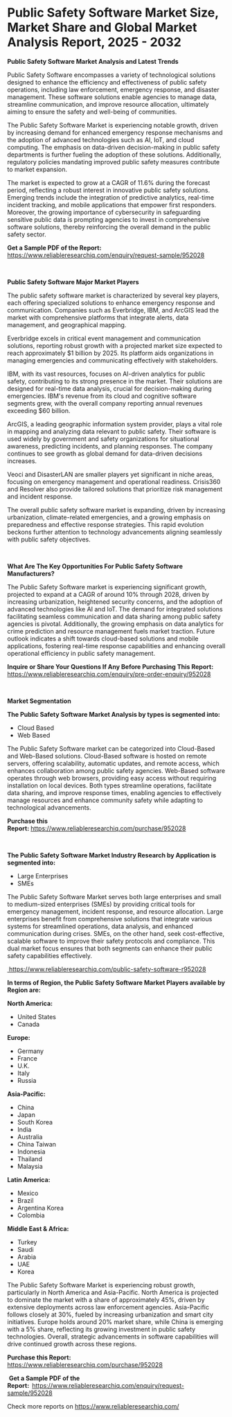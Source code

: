 <p><h1>Public Safety Software Market Size, Market Share and Global Market Analysis Report, 2025 - 2032</h1></p><p><strong>Public Safety Software Market Analysis and Latest Trends</strong></p>
<p><p>Public Safety Software encompasses a variety of technological solutions designed to enhance the efficiency and effectiveness of public safety operations, including law enforcement, emergency response, and disaster management. These software solutions enable agencies to manage data, streamline communication, and improve resource allocation, ultimately aiming to ensure the safety and well-being of communities.</p><p>The Public Safety Software Market is experiencing notable growth, driven by increasing demand for enhanced emergency response mechanisms and the adoption of advanced technologies such as AI, IoT, and cloud computing. The emphasis on data-driven decision-making in public safety departments is further fueling the adoption of these solutions. Additionally, regulatory policies mandating improved public safety measures contribute to market expansion.</p><p>The market is expected to grow at a CAGR of 11.6% during the forecast period, reflecting a robust interest in innovative public safety solutions. Emerging trends include the integration of predictive analytics, real-time incident tracking, and mobile applications that empower first responders. Moreover, the growing importance of cybersecurity in safeguarding sensitive public data is prompting agencies to invest in comprehensive software solutions, thereby reinforcing the overall demand in the public safety sector.</p></p>
<p><strong>Get a Sample PDF of the Report:&nbsp;</strong> <a href="https://www.reliableresearchiq.com/enquiry/request-sample/952028?utm_campaign=2840&utm_medium=2&utm_source=Github&utm_content=ia&utm_term=06032025&utm_id=public-safety-software">https://www.reliableresearchiq.com/enquiry/request-sample/952028</a></p>
<p>&nbsp;</p>
<p><strong>Public Safety Software Major Market Players</strong></p>
<p><p>The public safety software market is characterized by several key players, each offering specialized solutions to enhance emergency response and communication. Companies such as Everbridge, IBM, and ArcGIS lead the market with comprehensive platforms that integrate alerts, data management, and geographical mapping.</p><p>Everbridge excels in critical event management and communication solutions, reporting robust growth with a projected market size expected to reach approximately $1 billion by 2025. Its platform aids organizations in managing emergencies and communicating effectively with stakeholders.</p><p>IBM, with its vast resources, focuses on AI-driven analytics for public safety, contributing to its strong presence in the market. Their solutions are designed for real-time data analysis, crucial for decision-making during emergencies. IBM's revenue from its cloud and cognitive software segments grew, with the overall company reporting annual revenues exceeding $60 billion.</p><p>ArcGIS, a leading geographic information system provider, plays a vital role in mapping and analyzing data relevant to public safety. Their software is used widely by government and safety organizations for situational awareness, predicting incidents, and planning responses. The company continues to see growth as global demand for data-driven decisions increases.</p><p>Veoci and DisasterLAN are smaller players yet significant in niche areas, focusing on emergency management and operational readiness. Crisis360 and Resolver also provide tailored solutions that prioritize risk management and incident response.</p><p>The overall public safety software market is expanding, driven by increasing urbanization, climate-related emergencies, and a growing emphasis on preparedness and effective response strategies. This rapid evolution beckons further attention to technology advancements aligning seamlessly with public safety objectives.</p></p>
<p>&nbsp;</p>
<p><strong>What Are The Key Opportunities For Public Safety Software Manufacturers?</strong></p>
<p><p>The Public Safety Software market is experiencing significant growth, projected to expand at a CAGR of around 10% through 2028, driven by increasing urbanization, heightened security concerns, and the adoption of advanced technologies like AI and IoT. The demand for integrated solutions facilitating seamless communication and data sharing among public safety agencies is pivotal. Additionally, the growing emphasis on data analytics for crime prediction and resource management fuels market traction. Future outlook indicates a shift towards cloud-based solutions and mobile applications, fostering real-time response capabilities and enhancing overall operational efficiency in public safety management.</p></p>
<p><strong>Inquire or Share Your Questions If Any Before Purchasing This Report:</strong> <a href="https://www.reliableresearchiq.com/enquiry/pre-order-enquiry/952028?utm_campaign=2840&utm_medium=2&utm_source=Github&utm_content=ia&utm_term=06032025&utm_id=public-safety-software">https://www.reliableresearchiq.com/enquiry/pre-order-enquiry/952028</a></p>
<p>&nbsp;</p>
<p><strong>Market Segmentation</strong></p>
<p><strong>The Public Safety Software Market Analysis by types is segmented into:</strong></p>
<p><ul><li>Cloud Based</li><li>Web Based</li></ul></p>
<p><p>The Public Safety Software market can be categorized into Cloud-Based and Web-Based solutions. Cloud-Based software is hosted on remote servers, offering scalability, automatic updates, and remote access, which enhances collaboration among public safety agencies. Web-Based software operates through web browsers, providing easy access without requiring installation on local devices. Both types streamline operations, facilitate data sharing, and improve response times, enabling agencies to effectively manage resources and enhance community safety while adapting to technological advancements.</p></p>
<p><strong>Purchase this Report:&nbsp;</strong><a href="https://www.reliableresearchiq.com/purchase/952028?utm_campaign=2840&utm_medium=2&utm_source=Github&utm_content=ia&utm_term=06032025&utm_id=public-safety-software">https://www.reliableresearchiq.com/purchase/952028</a></p>
<p>&nbsp;</p>
<p><strong>The Public Safety Software Market Industry Research by Application is segmented into:</strong></p>
<p><ul><li>Large Enterprises</li><li>SMEs</li></ul></p>
<p><p>The Public Safety Software Market serves both large enterprises and small to medium-sized enterprises (SMEs) by providing critical tools for emergency management, incident response, and resource allocation. Large enterprises benefit from comprehensive solutions that integrate various systems for streamlined operations, data analysis, and enhanced communication during crises. SMEs, on the other hand, seek cost-effective, scalable software to improve their safety protocols and compliance. This dual market focus ensures that both segments can enhance their public safety capabilities effectively.</p></p>
<p><a href="https://www.reliableresearchiq.com/public-safety-software-r952028?utm_campaign=2840&utm_medium=2&utm_source=Github&utm_content=ia&utm_term=06032025&utm_id=public-safety-software">&nbsp;https://www.reliableresearchiq.com/public-safety-software-r952028</a></p>
<p><strong>In terms of Region, the Public Safety Software Market Players available by Region are:</strong></p>
<p>
    <p> <strong> North America: </strong>
        <ul>
            <li>United States</li>
            <li>Canada</li>
        </ul>
        </p> 
    <p> <strong> Europe: </strong>
        <ul>
            <li>Germany</li>
            <li>France</li>
            <li>U.K.</li>
            <li>Italy</li>
            <li>Russia</li>
        </ul>
        </p> 
    <p> <strong> Asia-Pacific: </strong>
        <ul>
            <li>China</li>
            <li>Japan</li>
            <li>South Korea</li>
            <li>India</li>
            <li>Australia</li>
            <li>China Taiwan</li>
            <li>Indonesia</li>
            <li>Thailand</li>
            <li>Malaysia</li>
        </ul>
        </p> 
    <p> <strong> Latin America: </strong>
        <ul>
            <li>Mexico</li>
            <li>Brazil</li>
            <li>Argentina Korea</li>
            <li>Colombia</li>
        </ul>
        </p> 
    <p> <strong> Middle East & Africa: </strong>
        <ul>
            <li>Turkey</li>
            <li>Saudi</li>
            <li>Arabia</li>
            <li>UAE</li>
            <li>Korea</li>
        </ul>
    </p>
    </p>
<p><p>The Public Safety Software Market is experiencing robust growth, particularly in North America and Asia-Pacific. North America is projected to dominate the market with a share of approximately 45%, driven by extensive deployments across law enforcement agencies. Asia-Pacific follows closely at 30%, fueled by increasing urbanization and smart city initiatives. Europe holds around 20% market share, while China is emerging with a 5% share, reflecting its growing investment in public safety technologies. Overall, strategic advancements in software capabilities will drive continued growth across these regions.</p></p>
<p><strong>Purchase this Report: </strong><a href="https://www.reliableresearchiq.com/purchase/952028?utm_campaign=2840&utm_medium=2&utm_source=Github&utm_content=ia&utm_term=06032025&utm_id=public-safety-software">https://www.reliableresearchiq.com/purchase/952028</a></p>
<p>&nbsp;<strong>Get a Sample PDF of the Report:&nbsp;&nbsp;</strong><a href="https://www.reliableresearchiq.com/enquiry/request-sample/952028?utm_campaign=2840&utm_medium=2&utm_source=Github&utm_content=ia&utm_term=06032025&utm_id=public-safety-software">https://www.reliableresearchiq.com/enquiry/request-sample/952028</a></p>
<p><strong></strong></p>
<p>Check more reports on <a href="https://www.reliableresearchiq.com/?utm_campaign=2840&utm_medium=2&utm_source=Github&utm_content=ia&utm_term=06032025&utm_id=public-safety-software">https://www.reliableresearchiq.com/</a></p>